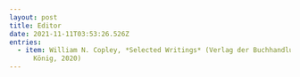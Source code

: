 ```yaml
---
layout: post
title: Editor
date: 2021-11-11T03:53:26.526Z
entries:
  - item: William N. Copley, *Selected Writings* (Verlag der Buchhandlung Walther
      König, 2020)
---
```

